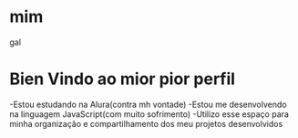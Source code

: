 # mim
gal

# Bien Vindo ao mior pior perfil
-Estou estudando na Alura(contra mh vontade)
-Estou me desenvolvendo na linguagem JavaScript(com muito sofrimento)
-Utilizo esse espaço para minha organização e compartilhamento dos meu projetos desenvolvidos
